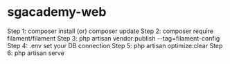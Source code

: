 # sgacademy-web

Step 1: composer install (or) composer update
Step 2: composer require filament/filament
Step 3: php artisan vendor:publish --tag=filament-config
Step 4: .env set your DB connection
Step 5: php artisan optimize:clear
Step 6: php artisan serve


